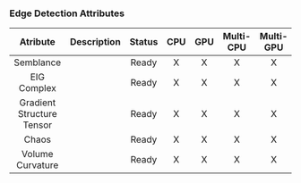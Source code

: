 ### Edge Detection Attributes

|       **Atribute**        | **Description** | **Status** | **CPU** | **GPU** | **Multi-CPU** | **Multi-GPU** |
|:-------------------------:|:---------------:|:----------:|:-------:|:-------:|:-------------:|:-------------:|
|        Semblance          |                 |    Ready   |    X    |    X    |       X       |       X       |
|       EIG Complex         |                 |    Ready   |    X    |    X    |       X       |       X       |
| Gradient Structure Tensor |                 |    Ready   |    X    |    X    |       X       |       X       |
|          Chaos            |                 |    Ready   |    X    |    X    |       X       |       X       |
|     Volume Curvature      |                 |    Ready   |    X    |    X    |       X       |       X       |
